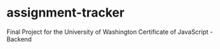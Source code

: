 # assignment-tracker
Final Project for the University of Washington Certificate of JavaScript - Backend
